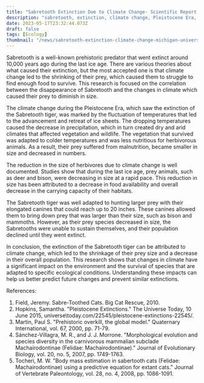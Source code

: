 ```yaml
---
title: "Sabretooth Extinction Due to Climate Change- Scientific Report from Michigan University"
description: "sabretooth, extinction, climate change, Pleistocene Era, herbivores, prey size, ecology"
date: 2023-05-17T23:32:44.073Z
draft: false
tags: [Ecology]
thumbnail: "/news/sabretooth-extinction-climate-change-michigan-university/thumb.png"
---
```


Sabretooth is a well-known prehistoric predator that went extinct around 10,000 years ago during the last ice age. There are various theories about what caused their extinction, but the most accepted one is that climate change led to the shrinking of their prey, which caused them to struggle to find enough food to survive. This research is focused on the correlation between the disappearance of Sabretooth and the changes in climate which caused their prey to diminish in size.

The climate change during the Pleistocene Era, which saw the extinction of the Sabretooth tiger, was marked by the fluctuation of temperatures that led to the advancement and retreat of ice sheets. The dropping temperatures caused the decrease in precipitation, which in turn created dry and arid climates that affected vegetation and wildlife. The vegetation that survived was adapted to colder temperatures and was less nutritious for herbivorous animals. As a result, their prey suffered from malnutrition, became smaller in size and decreased in numbers.

The reduction in the size of herbivores due to climate change is well documented. Studies show that during the last ice age, prey animals, such as deer and bison, were decreasing in size at a rapid pace. This reduction in size has been attributed to a decrease in food availability and overall decrease in the carrying capacity of their habitats.

The Sabretooth tiger was well adapted to hunting larger prey with their elongated canines that could reach up to 20 inches. These canines allowed them to bring down prey that was larger than their size, such as bison and mammoths. However, as their prey species decreased in size, the Sabretooths were unable to sustain themselves, and their population declined until they went extinct.

In conclusion, the extinction of the Sabretooth tiger can be attributed to climate change, which led to the shrinkage of their prey size and a decrease in their overall population. This research shows that changes in climate have a significant impact on the environment and the survival of species that are adapted to specific ecological conditions. Understanding these impacts can help us better predict future changes and prevent similar extinctions.

References:
1. Field, Jeremy. Sabre-Toothed Cats. Big Cat Rescue, 2010.
2. Hopkins, Samantha. "Pleistocene Extinctions." The Universe Today, 10 June 2015, universe\today.com/22545/pleistocene-extinctions-22545/. 
3. Martin, Paul S. "Prehistoric overkill, the global model." Quaternary International, vol. 67, 2000, pp. 71-79.
4. Sánchez-Villagra, M. R., and J. J. Morrone. "Morphological evolution and species diversity in the carnivorous mammalian subclade Machairodontinae (Felidae: Machairodontinae)." Journal of Evolutionary Biology, vol. 20, no. 5, 2007, pp. 1749-1763.
5. Tocheri, M. W. "Body mass estimation in sabertooth cats (Felidae: Machairodontinae) using a predictive equation for extant cats." Journal of Vertebrate Paleontology, vol. 28, no. 4, 2008, pp. 1086-1091.
